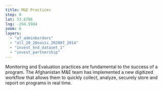 ```yaml
---
title: M&E Practices
step: 8
lat: 33.6786
lng: -294.5984
zoom: 6
layers:
  - "af_adminborders"
  - "all_20_20oasis_202007_2014"
  - "invest_knd_dataset_1"
  - "invest_partnership"
---
```


Monitoring and Evaluation practices are fundamental to the success of a program.  The Afghanistan M&E team has implemented a new digitized workflow that allows them to quickly collect, analyze, securely store and report on programs in real time.  

